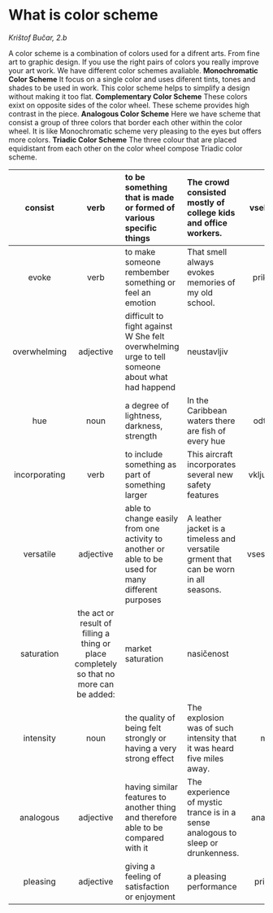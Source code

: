 # What is color scheme
_Krištof Bučar, 2.b_

A color scheme is a combination of colors used for a difrent arts.
From fine art to graphic design.
If you use the right pairs of colors you really improve your art work. 
We have different color schemes avaliable.
__Monochromatic Color Scheme__
It focus on a single color and uses diferent tints, tones and shades to be used in work.
This color scheme helps to simplify a design without making it too flat.
__Complementary Color Scheme__
These colors exixt on opposite sides of the color wheel.
These scheme provides high contrast in the piece.
__Analogous Color Scheme__
Here we have scheme that consist a group of three colors that border each other within the color wheel.
It is like Monochromatic scheme very pleasing to the eyes but offers more colors.
__Triadic Color Scheme__
The three colour that are placed equidistant from each other on the color wheel compose Triadic color scheme.

| consist |verb|to be something that is made or formed of various specific things|The crowd consisted mostly of college kids and office workers.| vsebovati |
|:---:|:---:|:-----|:-----|:---:|
| evoke |verb| to make someone rembember something or feel an emotion | That smell always evokes memories of my old school.| priklicati |
| overwhelming | adjective | difficult to fight against W She felt overwhelming urge to tell someone about what had happend|neustavljiv |
| hue | noun | a degree of lightness, darkness, strength | In the Caribbean waters there are fish of every hue | odtenek |
| incorporating | verb | to include something as part of something larger | This aircraft incorporates several new safety features | vključevati |
| versatile | adjective | able to change easily from one activity to another or able to be used for many different purposes | A leather jacket is a timeless and versatile grment that can be worn in all seasons. | vsestranski |
| saturation | the act or result of filling a thing or place completely so that no more can be added: | market saturation | nasičenost |
| intensity | noun | the quality of being felt strongly or having a very strong effect | The explosion was of such intensity that it was heard five miles away. | moč  |
| analogous | adjective | having similar features to another thing and therefore able to be compared with it | The experience of mystic trance is in a sense analogous to sleep or drunkenness. | analogen |
| pleasing | adjective | giving a feeling of satisfaction or enjoyment | a pleasing performance | prijeten |
